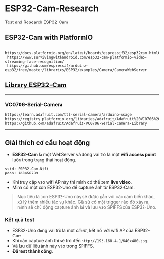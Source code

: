 # ESP32-Cam-Research
Test and Research ESP32-Cam

## ESP32-Cam with PlatformIO
```
 https://docs.platformio.org/en/latest/boards/espressif32/esp32cam.html0
 https://www.survivingwithandroid.com/esp32-cam-platformio-video-streaming-face-recognition/
 https://github.com/espressif/arduino-esp32/tree/master/libraries/ESP32/examples/Camera/CameraWebServer
```

## [Library ESP32-Cam](https://registry.platformio.org/search?q=esp32-cam)

-----------------------------------------------------------------------------------------------
### VC0706-Serial-Camera
```
https://learn.adafruit.com/ttl-serial-camera/arduino-usage
https://registry.platformio.org/libraries/adafruit/Adafruit%20VC0706%20Serial%20Camera%20Library
https://github.com/adafruit/Adafruit-VC0706-Serial-Camera-Library
```

----------------------------------------------------------------------------------------------
## Giải thích cơ cấu hoạt động
- **ESP32-Cam** là một WebServer và đóng vai trò là một **wifi access point** luôn trong trạng thái hoạt động.
```
ssid: ESP32-Cam-Wifi
pass: 123456789
```
- Khi truy cập vào wifi AP này thì mình có thể xem **live video**.
- Mình có một con ESP32-Uno để capture ảnh từ ESP32-Cam. 
> Mục tiêu là con ESP32-Uno này sẽ được gắn với các cảm biến khác, xử lý thêm nhiều tác vụ khác.
> Giả sử có một trigger nào đó xảy ra, mình sẽ chủ động capture ảnh lại và lưu vào SPIFFS của ESP32-Uno.

### Kết quả test
- ESP32-Uno đóng vai trò là một *client*, kết nối với wifi AP của ESP32-Cam.
- Khi cần capture ảnh thì sẽ trỏ đến `http://192.168.4.1/640x480.jpg`
- Và lưu dữ liệu ảnh này vào trong SPIFFS.
- **Đã test thành công**.
